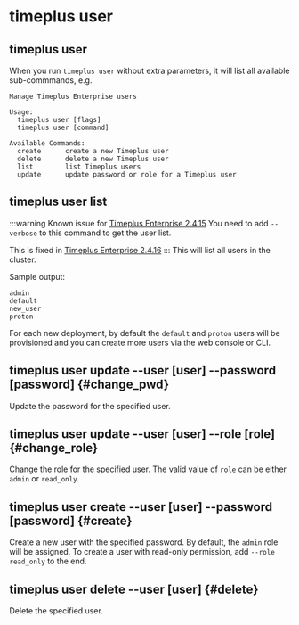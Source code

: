 # timeplus user

## timeplus user
When you run `timeplus user` without extra parameters, it will list all available sub-commmands, e.g.
```
Manage Timeplus Enterprise users

Usage:
  timeplus user [flags]
  timeplus user [command]

Available Commands:
  create      create a new Timeplus user
  delete      delete a new Timeplus user
  list        list Timeplus users
  update      update password or role for a Timeplus user
```
## timeplus user list
:::warning Known issue for [Timeplus Enterprise 2.4.15](/enterprise-v2.4#known_issue_2_4_15)
You need to add `--verbose` to this command to get the user list.

This is fixed in [Timeplus Enterprise 2.4.16](/enterprise-v2.4#2416)
:::
This will list all users in the cluster.

Sample output:
```
admin
default
new_user
proton
```
For each new deployment, by default the `default` and `proton` users will be provisioned and you can create more users via the web console or CLI.

## timeplus user update --user [user] --password [password] {#change_pwd}
Update the password for the specified user.

## timeplus user update --user [user] --role [role] {#change_role}
Change the role for the specified user. The valid value of `role` can be either `admin` or `read_only`.

## timeplus user create --user [user] --password [password] {#create}
Create a new user with the specified password. By default, the `admin` role will be assigned. To create a user with read-only permission, add `--role read_only` to the end.

## timeplus user delete --user [user] {#delete}
Delete the specified user.
